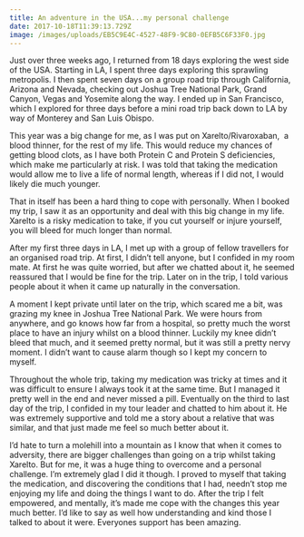 ```yaml
---
title: An adventure in the USA...my personal challenge
date: 2017-10-18T11:39:13.729Z
image: /images/uploads/EB5C9E4C-4527-48F9-9C80-0EFB5C6F33F0.jpg
---
```

Just over three weeks ago, I returned from 18 days exploring the west side of the USA. Starting in LA, I spent three days exploring this sprawling metropolis. I then spent seven days on a group road trip through California, Arizona and Nevada, checking out Joshua Tree National Park, Grand Canyon, Vegas and Yosemite along the way. I ended up in San Francisco, which I explored for three days before a mini road trip back down to LA by way of Monterey and San Luis Obispo.

This year was a big change for me, as I was put on Xarelto/Rivaroxaban,  a blood thinner, for the rest of my life. This would reduce my chances of getting blood clots, as I have both Protein C and Protein S deficiencies, which make me particularly at risk. I was told that taking the medication would allow me to live a life of normal length, whereas if I did not, I would likely die much younger.

That in itself has been a hard thing to cope with personally. When I booked my trip, I saw it as an opportunity and deal with this big change in my life. Xarelto is a risky medication to take, if you cut yourself or injure yourself, you will bleed for much longer than normal.

After my first three days in LA, I met up with a group of fellow travellers for an organised road trip. At first, I didn’t tell anyone, but I confided in my room mate. At first he was quite worried, but after we chatted about it, he seemed reassured that I would be fine for the trip. Later on in the trip, I told various people about it when it came up naturally in the conversation.

A moment I kept private until later on the trip, which scared me a bit, was grazing my knee in Joshua Tree National Park. We were hours from anywhere, and go knows how far from a hospital, so pretty much the worst place to have an injury whilst on a blood thinner. Luckily my knee didn’t bleed that much, and it seemed pretty normal, but it was still a pretty nervy moment. I didn’t want to cause alarm though so I kept my concern to myself.

Throughout the whole trip, taking my medication was tricky at times and it was difficult to ensure I always took it at the same time. But I managed it pretty well in the end and never missed a pill. Eventually on the third to last day of the trip, I confided in my tour leader and chatted to him about it. He was extremely supportive and told me a story about a relative that was similar, and that just made me feel so much better about it. 

I’d hate to turn a molehill into a mountain as I know that when it comes to adversity, there are bigger challenges than going on a trip whilst taking Xarelto. But for me, it was a huge thing to overcome and a personal challenge. I’m extremely glad I did it though. I proved to myself that taking the medication, and discovering the conditions that I had, needn’t stop me enjoying my life and doing the things I want to do. After the trip I felt empowered, and mentally, it’s made me cope with the changes this year much better. I’d like to say as well how understanding and kind those I talked to about it were. Everyones support has been amazing.
